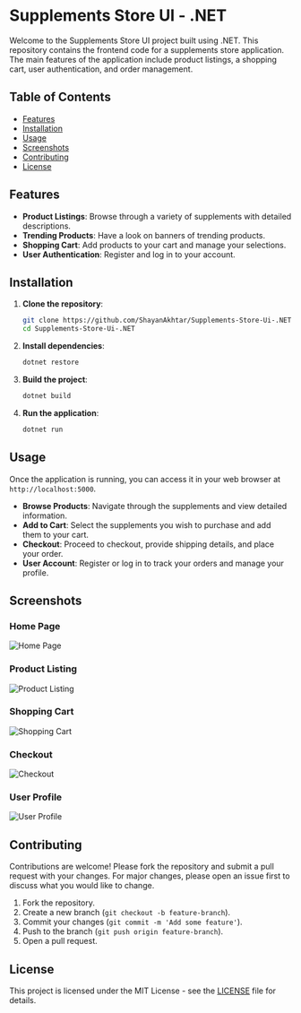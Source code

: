 # Supplements Store UI - .NET

Welcome to the Supplements Store UI project built using .NET. This repository contains the frontend code for a supplements store application. The main features of the application include product listings, a shopping cart, user authentication, and order management.

## Table of Contents

- [Features](#features)
- [Installation](#installation)
- [Usage](#usage)
- [Screenshots](#screenshots)
- [Contributing](#contributing)
- [License](#license)

## Features

- **Product Listings**: Browse through a variety of supplements with detailed descriptions.
- **Trending Products**: Have a look on banners of trending products.
- **Shopping Cart**: Add products to your cart and manage your selections.
- **User Authentication**: Register and log in to your account.


## Installation

1. **Clone the repository**:
    ```bash
    git clone https://github.com/ShayanAkhtar/Supplements-Store-Ui-.NET.git
    cd Supplements-Store-Ui-.NET
    ```

2. **Install dependencies**:
    ```bash
    dotnet restore
    ```

3. **Build the project**:
    ```bash
    dotnet build
    ```

4. **Run the application**:
    ```bash
    dotnet run
    ```

## Usage

Once the application is running, you can access it in your web browser at `http://localhost:5000`.

- **Browse Products**: Navigate through the supplements and view detailed information.
- **Add to Cart**: Select the supplements you wish to purchase and add them to your cart.
- **Checkout**: Proceed to checkout, provide shipping details, and place your order.
- **User Account**: Register or log in to track your orders and manage your profile.

## Screenshots

### Home Page
![Home Page](screenshots/home_page.png)

### Product Listing
![Product Listing](screenshots/product_listing.png)

### Shopping Cart
![Shopping Cart](screenshots/shopping_cart.png)

### Checkout
![Checkout](screenshots/checkout.png)

### User Profile
![User Profile](screenshots/user_profile.png)

## Contributing

Contributions are welcome! Please fork the repository and submit a pull request with your changes. For major changes, please open an issue first to discuss what you would like to change.

1. Fork the repository.
2. Create a new branch (`git checkout -b feature-branch`).
3. Commit your changes (`git commit -m 'Add some feature'`).
4. Push to the branch (`git push origin feature-branch`).
5. Open a pull request.

## License

This project is licensed under the MIT License - see the [LICENSE](LICENSE) file for details.
